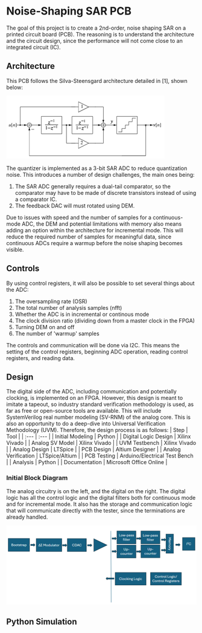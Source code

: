 # Noise-Shaping SAR PCB
The goal of this project is to create a 2nd-order, noise shaping SAR on a printed circuit board (PCB). The reasoning is to understand the architecture and the circuit design, since the performance will not come close to an integrated circuit (IC).

## Architecture
This PCB follows the Silva-Steensgard architecture detailed in [1], shown below:

![Silva-Steensgard ADC](./img/silva_steensgard_architecture.png)

The quantizer is implemented as a 3-bit SAR ADC to reduce quantization noise. This introduces a number of design challenges, the main ones being:
1) The SAR ADC generally requires a dual-tail comparator, so the comparator may have to be made of discrete transistors instead of using a comparator IC.
2) The feedback DAC will must rotated using DEM.

Due to issues with speed and the number of samples for a continuous-mode ADC, the DEM and potential limitations with memory also means adding an option within the architecture for incremental mode. This will reduce the required number of samples for meaningful data, since continuous ADCs require a warmup before the noise shaping becomes visible.

## Controls
By using control registers, it will also be possible to set several things about the ADC:
1) The oversampling rate (OSR)
2) The total number of analysis samples (nfft)
3) Whether the ADC is in incremental or continous mode
4) The clock division ratio (dividing down from a master clock in the FPGA)
5) Turning DEM on and off
6) The number of 'warmup' samples

The controls and communication will be done via I2C. This means the setting of the control registers, beginning ADC operation, reading control registers, and reading data.

## Design
The digital side of the ADC, including communication and potentially clocking, is implemented on an FPGA. However, this design is meant to imitate a tapeout, so industry standard verification methodology is used, as far as free or open-source tools are available. This will include SystemVerilog real number modeling (SV-RNM) of the analog core. This is also an opportunity to do a deep-dive into Universal Verification Methodology (UVM). Therefore, the design process is as follows:
| Step | Tool |
| :--- | :--- |
| Initial Modeling | Python |
| Digital Logic Design | Xilinx Vivado |
| Analog SV Model | Xilinx Vivado |
| UVM Testbench | Xilinx Vivado |
| Analog Design | LTSpice |
| PCB Design | Altium Designer |
| Analog Verification | LTSpice/Altium |
| PCB Testing | Arduino/Electrical Test Bench |
| Analysis | Python |
| Documentation | Microsoft Office Online |

### Initial Block Diagram
The analog circuitry is on the left, and the digital on the right. The digital logic has all the control logic and the digital filters both for continuous mode and for incremental mode. It also has the storage and communication logic that will communicate directly with the tester, since the terminations are already handled.

![Block Diagram](./img/block_diagram.png)

## Python Simulation